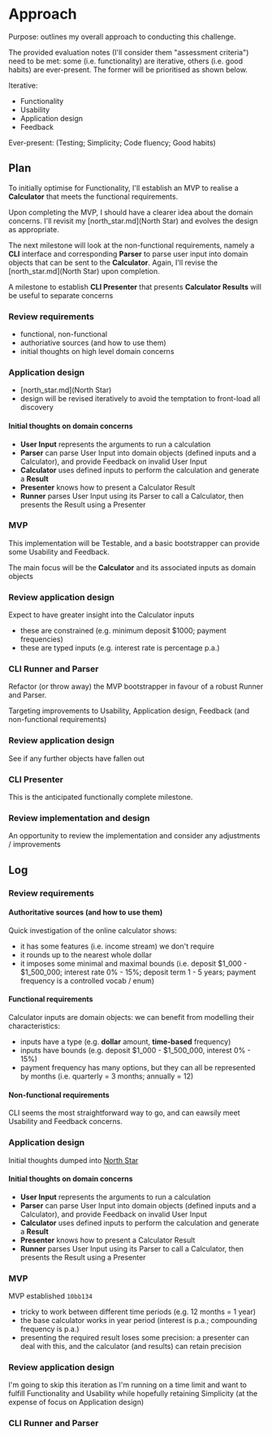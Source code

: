 # Approach

Purpose: outlines my overall approach to conducting this challenge.


The provided evaluation notes (I'll consider them "assessment criteria") need to be met: some (i.e. functionality) are iterative, others (i.e. good habits) are ever-present. The former will be prioritised as shown below.

Iterative:

- Functionality
- Usability
- Application design
- Feedback

Ever-present: (Testing; Simplicity; Code fluency; Good habits)


## Plan

To initially optimise for Functionality, I'll establish an MVP to realise a **Calculator** that meets the functional requirements. 

Upon completing the MVP, I should have a clearer idea about the domain concerns. I'll revisit my [north_star.md](North Star) and evolves the design as appropriate.

The next milestone will look at the non-functional requirements, namely a **CLI** interface and corresponding **Parser** to parse user input into domain objects that can be sent to the **Calculator**. Again, I'll revise the [north_star.md](North Star) upon completion.

A milestone to establish **CLI Presenter** that presents **Calculator Results** will be useful to separate concerns


### Review requirements

- functional, non-functional
- authoriative sources (and how to use them)
- initial thoughts on high level domain concerns

### Application design

- [north_star.md](North Star)
- design will be revised iteratively to avoid the temptation to front-load all discovery

#### Initial thoughts on domain concerns

- **User Input** represents the arguments to run a calculation
- **Parser** can parse User Input into domain objects (defined inputs and a Calculator), and provide Feedback on invalid User Input
- **Calculator** uses defined inputs to perform the calculation and generate a **Result**
- **Presenter** knows how to present a Calculator Result
- **Runner** parses User Input using its Parser to call a Calculator, then presents the Result using a Presenter

### MVP

This implementation will be Testable, and a basic bootstrapper can provide some Usability and Feedback.

The main focus will be the **Calculator** and its associated inputs as domain objects

### Review application design

Expect to have greater insight into the Calculator inputs

  - these are constrained (e.g. minimum deposit $1000; payment frequencies)
  - these are typed inputs (e.g. interest rate is percentage p.a.)

### CLI Runner and Parser

Refactor (or throw away) the MVP bootstrapper in favour of a robust Runner and Parser. 

Targeting improvements to Usability, Application design, Feedback (and non-functional requirements)

### Review application design

See if any further objects have fallen out

### CLI Presenter

This is the anticipated functionally complete milestone. 

### Review implementation and design

An opportunity to review the implementation and consider any adjustments / improvements


## Log


### Review requirements

#### Authoritative sources (and how to use them)

Quick investigation of the online calculator shows:

- it has some features (i.e. income stream) we don't require
- it rounds up to the nearest whole dollar
- it imposes some minimal and maximal bounds (i.e. deposit $1_000 - $1_500_000; interest rate 0% - 15%; deposit term 1 - 5 years; payment frequency is a controlled vocab / enum)


#### Functional requirements

Calculator inputs are domain objects: we can benefit from modelling their characteristics:

- inputs have a type (e.g. **dollar** amount, **time-based** frequency)
- inputs have bounds (e.g. deposit $1_000 - $1_500_000, interest 0% - 15%)
- payment frequency has many options, but they can all be represented by months (i.e. quarterly = 3 months; annually = 12)

#### Non-functional requirements

CLI seems the most straightforward way to go, and can eawsily meet Usability and Feedback concerns.

### Application design

Initial thoughts dumped into [North Star](north_star.md)


#### Initial thoughts on domain concerns

- **User Input** represents the arguments to run a calculation
- **Parser** can parse User Input into domain objects (defined inputs and a Calculator), and provide Feedback on invalid User Input
- **Calculator** uses defined inputs to perform the calculation and generate a **Result**
- **Presenter** knows how to present a Calculator Result
- **Runner** parses User Input using its Parser to call a Calculator, then presents the Result using a Presenter

### MVP

MVP established `10bb134`

- tricky to work between different time periods (e.g. 12 months = 1 year)
- the base calculator works in year period (interest is p.a.; compounding frequency is p.a.)
- presenting the required result loses some precision: a presenter can deal with this, and the calculator (and results) can retain precision 

### Review application design

I'm going to skip this iteration as I'm running on a time limit and want to fulfill Functionality and Usability while hopefully retaining Simplicity (at the expense of focus on Application design)

### CLI Runner and Parser
